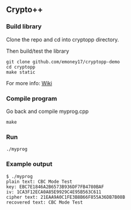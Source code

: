 ## Crypto++
### Build library
Clone the repo and cd into cryptopp directory.

Then build/test the library
```
git clone github.com/emoney17/cryptopp-demo
cd cryptopp 
make static
```
For more info: [Wiki](https://www.cryptopp.com/wiki/Linux#Build_and_Install_the_Library)
### Compile program
Go back and compile myprog.cpp
```
make
```
### Run
```
./myprog
```
### Example output
```
$ ./myprog
plain text: CBC Mode Test
key: EBC7E1846A2B6573B936DF7FB4780BAF
iv: 1CA3F12ECA0A85E9929C4E95B563C611
cipher text: 21EAA9A0C1FE3B8B66F855A36DB7B08B
recovered text: CBC Mode Test
```
